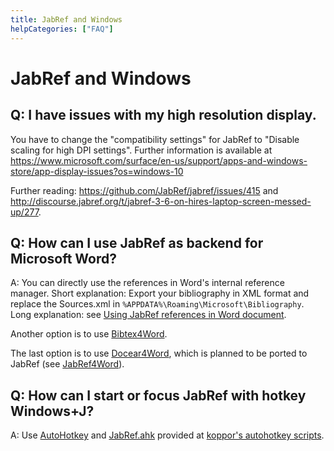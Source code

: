 ```yaml
---
title: JabRef and Windows
helpCategories: ["FAQ"]
---
```


# JabRef and Windows

## Q: I have issues with my high resolution display.

You have to change the "compatibility settings" for JabRef to "Disable scaling for high DPI settings".
Further information is available at https://www.microsoft.com/surface/en-us/support/apps-and-windows-store/app-display-issues?os=windows-10

Further reading: https://github.com/JabRef/jabref/issues/415
and
http://discourse.jabref.org/t/jabref-3-6-on-hires-laptop-screen-messed-up/277.


## Q: How can I use JabRef as backend for Microsoft Word?

A: You can directly use the references in Word's internal reference manager.
Short explanation: Export your bibliography in XML format and replace the Sources.xml in `%APPDATA%\Roaming\Microsoft\Bibliography`.
Long explanation: see [Using JabRef references in Word document](http://www.ademcan.net/?d=2012/01/30/15/23/05-using-jabref-references-in-word-documents).

Another option is to use [Bibtex4Word](http://www.ee.ic.ac.uk/hp/staff/dmb/perl/index.html).

The last option is to use [Docear4Word](https://github.com/Docear/Docear4Word), which is planned to be ported to JabRef (see [JabRef4Word](https://github.com/JabRef/JabRef4Word)).

## Q: How can I start or focus JabRef with hotkey Windows+J?

A: Use [AutoHotkey](http://www.autohotkey.com/) and [JabRef.ahk](https://github.com/koppor/autohotkey-scripts/blob/master/JabRef.ahk) provided at [koppor's autohotkey scripts](https://github.com/koppor/autohotkey-scripts).

